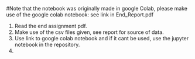 #Note that the notebook was originally made in google Colab, please make use of the google colab notebook: see link in End_Report.pdf

1. Read the end assignment pdf.
2. Make use of the csv files given, see report for source of data.
3. Use link to google colab notebook and if it cant be used, use the jupyter notebook in the repository.
4. 
